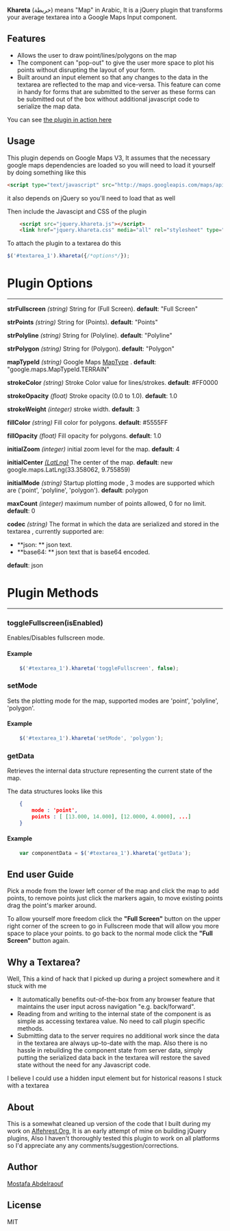 **Khareta** (خريطة) means "Map" in Arabic, It is a jQuery plugin that transforms your average textarea into a Google Maps Input component.

Features
---

* Allows the user to draw point/lines/polygons on the map
* The component can "pop-out" to give the user more space to plot his points without disrupting the layout of your form.
* Built around an input element so that any changes to the data in the textarea are reflected to the map and vice-versa. This feature can come in handy for forms that are submitted to the server as these forms can be submitted out of the box without additional javascript code to serialize the map data.

You can see [the plugin in action here](http://alfehrest.org/sub/khareta/index.html)


Usage
---


This plugin depends on Google Maps V3, It assumes that the necessary google maps dependencies are loaded so you will need to load it yourself by doing something like this
```html
<script type="text/javascript" src="http://maps.googleapis.com/maps/api/js?key=[YourAPIKey]"></script>	
```

it also depends on jQuery so you'll need to load that as well

Then include the Javascipt and CSS of the plugin
```html
	<script src="jquery.khareta.js"></script>
	<link href="jquery.khareta.css" media="all" rel="stylesheet" type="text/css" />
```
To attach the plugin to a textarea do this
```javascript
$('#textarea_1').khareta({/*options*/});
```

# Plugin Options
---

**strFullscreen** _(string)_ String for (Full Screen). __default__: "Full Screen"

**strPoints** _(string)_  String for (Points). __default__: "Points"

**strPolyline** _(string)_ String for (Polyline). __default__: "Polyline"

**strPolygon** _(string)_ String for (Polygon). __default__: "Polygon"

**mapTypeId** _(string)_ Google Maps [MapType](https://developers.google.com/maps/documentation/javascript/maptypes) . __default__: "google.maps.MapTypeId.TERRAIN"

**strokeColor** _(string)_ Stroke Color value for lines/strokes. __default__: #FF0000

**strokeOpacity** _(float)_ Stroke opacity (0.0 to 1.0). __default__: 1.0

**strokeWeight** _(integer)_ stroke width. __default__: 3

**fillColor** _(string)_ Fill color for polygons. __default__: #5555FF

**fillOpacity** _(float)_ Fill opacity for polygons. __default__: 1.0

**initialZoom** _(integer)_ initial zoom level for the map. __default__: 4

**initialCenter** [_(LatLng)_](https://developers.google.com/maps/documentation/javascript/reference#LatLng) The center of the map. __default__: new google.maps.LatLng(33.358062, 9.755859)

**initialMode** _(string)_ Startup plotting mode , 3 modes are supported which are ('point', 'polyline', 'polygon'). __default__: polygon

**maxCount** _(integer)_ maximum number of points allowed, 0 for no limit. __default__: 0

**codec** _(string)_ The format in which the data are serialized and stored in the textarea , currently supported are:
* **json: **   json text.
* **base64: ** json text that is base64 encoded.

__default__: json

# Plugin Methods
---

### toggleFullscreen(isEnabled)
Enables/Disables fullscreen mode.
	
#### Example
```javascript
	$('#textarea_1').khareta('toggleFullscreen', false);
```

### setMode
Sets the plotting mode for the map, supported modes are 'point', 'polyline', 'polygon'.
#### Example
```javascript
	$('#textarea_1').khareta('setMode', 'polygon');
```

### getData
Retrieves the internal data structure representing the current state of the map.

The data structures looks like this
```json
	{
		mode : 'point',
		points : [ [13.000, 14.000], [12.0000, 4.0000], ...]
	}
```
#### Example
```javascript
	var componentData = $('#textarea_1').khareta('getData');
```			



End user Guide
----

Pick a mode from the lower left corner of the map and click the map to add points, to remove points just click the markers again, to move existing points drag the point's marker around. 

To allow yourself more freedom click the **"Full Screen"** button on the upper right corner of the screen to go in Fullscreen mode that will allow you more space to place your points. to go back to the normal mode click the **"Full Screen"** button again.

Why a Textarea?
----

Well, This a kind of hack that I picked up during a project somewhere and it stuck with me
* It automatically benefits out-of-the-box from any browser feature that maintains the user input across navigation "e.g. back/forward". 
* Reading from and writing to the internal state of the component is as simple as accessing textarea value. No need to call plugin specific methods.
* Submitting data to the server requires no additional work since the data in the textarea are always up-to-date with the map. Also there is no hassle in rebuilding the component state from server data, simply putting the serialized data back in the textarea will restore the saved state without the need for any Javascript code.

I believe I could use a hidden input element but for historical reasons I stuck with a textarea


About
---
This is a somewhat cleaned up version of the code that I built during my work on [Alfehrest.Org](alfehrest.org), It is an early attempt of mine on building jQuery plugins, Also I haven't thoroughly tested this plugin to work on all platforms so I'd appreciate any any comments/suggestion/corrections.


Author
---
[Mostafa Abdelraouf](https://twitter.com/droushi)

License
---

MIT
